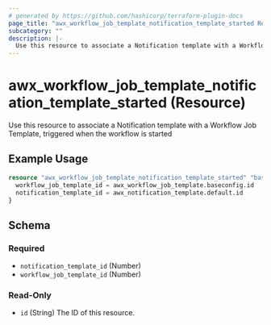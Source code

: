```yaml
---
# generated by https://github.com/hashicorp/terraform-plugin-docs
page_title: "awx_workflow_job_template_notification_template_started Resource - terraform-provider-awx"
subcategory: ""
description: |-
  Use this resource to associate a Notification template with a Workflow Job Template, triggered when the workflow is started
---
```


# awx_workflow_job_template_notification_template_started (Resource)

Use this resource to associate a Notification template with a Workflow Job Template, triggered when the workflow is started

## Example Usage

```terraform
resource "awx_workflow_job_template_notification_template_started" "baseconfig" {
  workflow_job_template_id = awx_workflow_job_template.baseconfig.id
  notification_template_id = awx_notification_template.default.id
}
```

<!-- schema generated by tfplugindocs -->
## Schema

### Required

- `notification_template_id` (Number)
- `workflow_job_template_id` (Number)

### Read-Only

- `id` (String) The ID of this resource.
